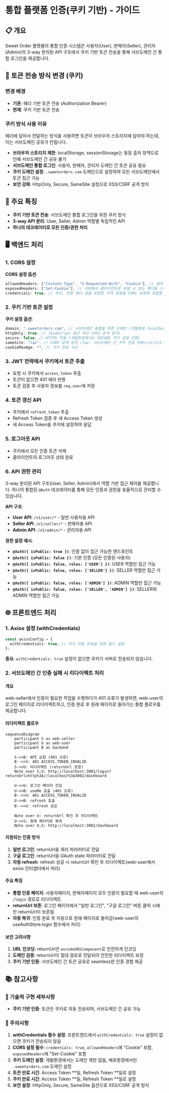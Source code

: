 # 통합 플랫폼 인증(쿠키 기반) - 가이드

## 📋 개요

Sweet Order 플랫폼의 통합 인증 시스템은 사용자(User), 판매자(Seller), 관리자(Admin)의 3-way 분리된 API 구조에서 쿠키 기반 토큰 전송을 통해 서브도메인 간 통합 로그인을 제공합니다.

## 🔄 토큰 전송 방식 변경 (쿠키)

### 변경 배경

- **기존**: 헤더 기반 토큰 전송 (Authorization Bearer)
- **현재**: 쿠키 기반 토큰 전송

### 쿠키 방식 사용 이유

헤더에 담아서 전달하는 방식을 사용하면 토큰이 브라우저 스토리지에 담아야 하는데, 이는 서브도메인 공유가 안됩니다.

- **브라우저 스토리지 제한**: localStorage, sessionStorage는 동일 출처 정책으로 인해 서브도메인 간 공유 불가
- **서브도메인 통합 로그인**: 사용자, 판매자, 관리자 도메인 간 토큰 공유 필요
- **쿠키 도메인 설정**: `.sweetorders.com` 도메인으로 설정하여 모든 서브도메인에서 토큰 접근 가능
- **보안 강화**: HttpOnly, Secure, SameSite 설정으로 XSS/CSRF 공격 방지

## 🎯 주요 특징

- **쿠키 기반 토큰 전송**: 서브도메인 통합 로그인을 위한 쿠키 방식
- **3-way API 분리**: User, Seller, Admin 역할별 독립적인 API
- **하나의 데코레이터로 모든 인증/권한 처리**

## 🖥️ 백엔드 처리

### 1. CORS 설정

**CORS 설정 옵션**:

```typescript
allowedHeaders: ["Content-Type", "X-Requested-With", "Cookie"], // 클라이언트에서 서버로 보낼 수 있는 헤더들 (Cookie 헤더 포함)
exposedHeaders: ["Set-Cookie"], // 서버에서 클라이언트로 보낼 수 있는 헤더들 (서버가 쿠키를 설정할 때 필요)
credentials: true, // 쿠키, 인증 헤더 등을 포함한 자격 증명을 CORS 요청에 포함할 수 있도록 허용
```

### 2. 쿠키 기반 토큰 설정

**쿠키 설정 옵션**:

```typescript
domain: ".sweetorders.com", // 서브도메인 통합을 위한 도메인 (개발환경 localhost는 도메인 제한이 없어서 배포 환경만 도메인 제한)
httpOnly: true, // JavaScript 접근 차단 (XSS 공격 방지)
secure: false, // HTTPS 전용 (개발환경에서는 SECURE 쿠키 설정 안함)
sameSite: "lax", // CSRF 공격 방지 (lax: 서브도메인 간 쿠키 전송 허용)(strict: 서브도메인 간 쿠키 전송 불가)
cookieMaxAge: **, // 쿠키 만료 시간
```

### 3. JWT 전략에서 쿠키에서 토큰 추출

- 요청 시 쿠키에서 `access_token` 추출
- 토큰이 없으면 401 에러 반환
- 토큰 검증 후 사용자 정보를 `req.user`에 저장

### 4. 토큰 갱신 API

- 쿠키에서 `refresh_token` 추출
- Refresh Token 검증 후 새 Access Token 생성
- 새 Access Token을 쿠키에 설정하여 응답

### 5. 로그아웃 API

- 쿠키에서 모든 인증 토큰 삭제
- 클라이언트의 로그아웃 상태 완료

### 6. API 권한 관리

3-way 분리된 API 구조(User, Seller, Admin)에서 역할 기반 접근 제어를 제공합니다. 하나의 통합된 `@Auth` 데코레이터를 통해 모든 인증과 권한을 효율적으로 관리할 수 있습니다.

**API 구조**:

- **User API**: `/v1/user/*` - 일반 사용자용 API
- **Seller API**: `/v1/seller/*` - 판매자용 API
- **Admin API**: `/v1/admin/*` - 관리자용 API

**권한 설정 예시**:

- **`@Auth({ isPublic: true })`**: 인증 없이 접근 가능한 엔드포인트
- **`@Auth({ isPublic: false })`**: 기본 인증 (모든 인증된 사용자)
- **`@Auth({ isPublic: false, roles: ['USER'] })`**: USER 역할만 접근 가능
- **`@Auth({ isPublic: false, roles: ['SELLER'] })`**: SELLER 역할만 접근 가능
- **`@Auth({ isPublic: false, roles: ['ADMIN'] })`**: ADMIN 역할만 접근 가능
- **`@Auth({ isPublic: false, roles: ['SELLER', 'ADMIN'] })`**: SELLER와 ADMIN 역할만 접근 가능

## 🌐 프론트엔드 처리

### 1. Axios 설정 (withCredentials)

```typescript
const axiosConfig = {
  withCredentials: true, // 쿠키 자동 전송을 위한 필수 설정
};
```

**중요**: `withCredentials: true` 설정이 없으면 쿠키가 서버로 전송되지 않습니다.

### 2. 서브도메인 간 인증 실패 시 리다이렉트 처리

#### 개요

web-seller에서 인증이 필요한 작업을 수행하다가 401 오류가 발생하면, web-user의 로그인 페이지로 리다이렉트하고, 인증 완료 후 원래 페이지로 돌아가는 통합 플로우를 제공합니다.

#### 리다이렉트 플로우

```mermaid
sequenceDiagram
    participant S as web-seller
    participant U as web-user
    participant B as backend

    S->>B: API 요청 (401 오류)
    B-->>S: 401 ACCESS_TOKEN_INVALID
    S->>U: 리다이렉트 (returnUrl 포함)
    Note over S,U: http://localhost:3001/login?returnUrl=http%3A//localhost%3A3002/dashboard

    U->>U: 로그인 페이지 진입
    U->>B: useMe 호출 (401 오류)
    B-->>U: 401 ACCESS_TOKEN_INVALID
    U->>B: refresh 호출
    B-->>U: refresh 성공

    Note over U: returnUrl 확인 후 리다이렉트
    U->>S: 원래 페이지로 복귀
    Note over U,S: http://localhost:3002/dashboard
```

#### 지원되는 인증 방식

1. **일반 로그인**: returnUrl을 쿼리 파라미터로 전달
2. **구글 로그인**: returnUrl을 OAuth state 파라미터로 전달
3. **자동 refresh**: refresh 성공 시 returnUrl 확인 후 리다이렉트(web-user에서 axios 인터셉터에서 처리)

#### 주요 특징

- **통합 인증 페이지**: 사용자페이지, 판매자페이지 모두 인증이 필요할 때 web-user의 `/login` 경로로 리다이렉트
- **returnUrl 보존**: 로그인 페이지에서 "일반 로그인", "구글 로그인" 버튼 클릭 시에만 returnUrl이 보존됨
- **자동 복귀**: 인증 완료 후 자동으로 원래 페이지로 돌아감(web-user의 useAuthStore.login 함수에서 처리)

#### 보안 고려사항

1. **URL 인코딩**: returnUrl은 `encodeURIComponent`로 안전하게 인코딩
2. **도메인 검증**: returnUrl이 절대 경로로 전달되어 안전한 리다이렉트 보장
3. **쿠키 기반 인증**: 서브도메인 간 토큰 공유로 seamless한 인증 경험 제공

## 📚 참고사항

### 🔧 기술적 구현 세부사항

- **쿠키 기반 인증**: 토큰은 쿠키로 자동 전송되며, 서브도메인 간 공유 가능

### 🚨 주의사항

1. **withCredentials 필수 설정**: 프론트엔드에서 `withCredentials: true` 설정이 없으면 쿠키가 전송되지 않음
2. **CORS 설정 필수**: `credentials: true`, `allowedHeaders`에 "Cookie" 포함, `exposedHeaders`에 "Set-Cookie" 포함
3. **쿠키 도메인 설정**: 개발환경에서는 도메인 제한 없음, 배포환경에서만 `.sweetorders.com` 도메인 설정
4. **토큰 만료 시간**: Access Token **일, Refresh Token **일로 설정
5. **쿠키 만료 시간**: Access Token **일, Refresh Token **일로 설정
6. **보안 설정**: HttpOnly, Secure, SameSite 옵션으로 XSS/CSRF 공격 방지
